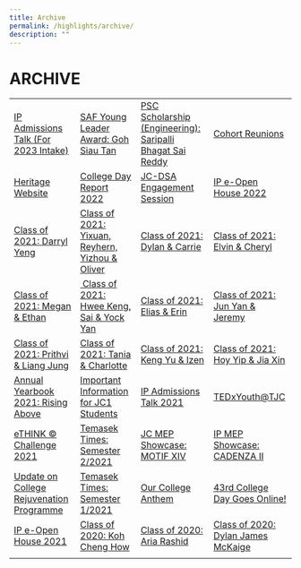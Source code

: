 ```yaml
---
title: Archive
permalink: /highlights/archive/
description: ""
---
```

# ARCHIVE

|   |   |   |   |
|---|---|---|---|
| <a href="/highlights/archive/events/ip-admissions-talk-for-2023-intake">IP Admissions Talk (For 2023 Intake) </a> |<a href="/highlights/archive/stories/saf-young-leader-award-goh-siau-tan">SAF Young Leader Award: Goh Siau Tan</a>  | <a href="/highlights/archive/stories/psc-scholarship-engineering-saripalli-bhagat-sai-reddy">PSC Scholarship (Engineering): Saripalli Bhagat Sai Reddy</a>  | <a href="https://docs.google.com/forms/d/e/1FAIpQLSdGQ5qqNO1M_57XFnOGiDlNndQXDbCitmG2-vjWZhQkWWZypg/viewform">Cohort Reunions</a>  |
|  <a href="https://www.memoriesoftj.com/">Heritage Website</a> | <a href="/temasek-experience/college-day-reports">College Day Report 2022</a>  |  <a href="/highlights/archive/events/jc-dsa-engagement-session">JC-DSA Engagement Session</a>|  <a href="https://go.gov.sg/tjcipopenhouse2022">IP e-Open House 2022</a> |
|  <a href="/highlights/archive/stories/class-of-2021-darryl-yeng">Class of 2021: Darryl Yeng</a> | <a href="/highlights/archive/stories/class-of-2021-yixuan-reyhern-yizhou-n-oliver">Class of 2021: Yixuan, Reyhern, Yizhou & Oliver</a>  | <a href="/highlights/archive/stories/class-of-2021-dylan-n-carrie">Class of 2021: Dylan & Carrie</a> |  <a href="/highlights/archive/stories/class-of-2021-elvin-n-cheryl">Class of 2021: Elvin & Cheryl</a> |
|  <a href="/highlights/archive/stories/class-of-2021-megan-n-ethan">Class of 2021: Megan & Ethan</a> | <a href="/highlights/archive/stories/class-of-2021-hwee-keng-sai-n-yock-yan"> Class of 2021: Hwee Keng, Sai & Yock Yan</a>  |  <a href="/highlights/archive/stories/class-of-2021-elias-n-erin">Class of 2021: Elias & Erin</a>|  <a href="/highlights/archive/stories/class-of-2021-jun-yan-n-jeremy">Class of 2021: Jun Yan & Jeremy</a> |
|  <a href="/highlights/archive/stories/class-of-2021-prithvi-n-liang-jung">Class of 2021: Prithvi & Liang Jung</a> | <a href="/highlights/archive/stories/class-of-2021-tania-n-charlotte">Class of 2021: Tania & Charlotte</a>  |  <a href="/highlights/archive/stories/class-of-2021-keng-yu-n-izen">Class of 2021: Keng Yu & Izen</a>|  <a href="/highlights/archive/stories/class-of-2021-hoy-yip-n-jia-xin">Class of 2021: Hoy Yip & Jia Xin</a> |
|  <a href="/temasek-experience/college-yearbooks">Annual Yearbook 2021: Rising Above</a> | <a href="/highlights/archive/announcements/important-information-for-jc1-students">Important Information for JC1 Students</a>  |  <a href="/highlights/archive/events/ip-admissions-talk-2021">IP Admissions Talk 2021</a>|  <a href="/highlights/archive/events/tedxyouth-at-tjc">TEDxYouth@TJC</a> |
|  <a href="https://www.youtube.com/watch?v=YQvY_igMfvI">eTHINK © Challenge 2021</a> | <a href="/files/Temasek%20Times_Sem%202%202021.pdf">Temasek Times: Semester 2/2021</a>  |  <a href="/highlights/archive/events/jc-mep-showcase-motif-xiv">JC MEP Showcase: MOTIF XIV</a>|  <a href="/highlights/archive/events/ip-mep-showcase-cadenza-ii">IP MEP Showcase: CADENZA II</a> |
|  <a href="/highlights/archive/announcements/update-on-college-rejuvenation-programme">Update on College Rejuvenation Programme</a> | <a href="/files/Temasek%20Times_Sem%201%202021.pdf">Temasek Times: Semester 1/2021</a>  |  <a href="highlights/archive/announcements/our-college-anthem">Our College Anthem</a>|  <a href="/highlights/archive/events/43rd-college-day-goes-online">43rd College Day Goes Online!</a> |
|  <a href="/highlights/archive/events/ip-e-open-house-2021">IP e-Open House 2021</a> | <a href="/highlights/archive/stories/class-of-2020-koh-cheng-how">Class of 2020: Koh Cheng How</a>  |  <a href="/highlights/archive/stories/class-of-2020-aria-rashid">Class of 2020: Aria Rashid</a>|  <a href="/highlights/archive/stories/class-of-2020-dylan-james-mckaige">Class of 2020: Dylan James McKaige</a> |
|  <a href=""></a> | <a href=""></a>  |  <a href=""></a>|  <a href=""></a> |